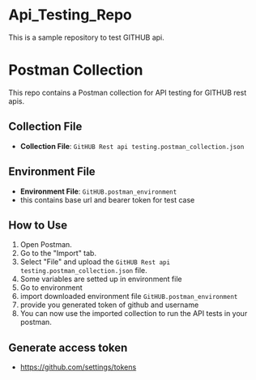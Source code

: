 # Api_Testing_Repo
This is a sample repository to test GITHUB api.
# Postman Collection

This repo contains a Postman collection for API testing for GITHUB rest apis.

## Collection File

- **Collection File**: `GitHUB Rest api testing.postman_collection.json`

## Environment File

- **Environment File**: `GitHUB.postman_environment`
- this contains base url and bearer token for test case

## How to Use

1. Open Postman.
2. Go to the "Import" tab.
3. Select "File" and upload the `GitHUB Rest api testing.postman_collection.json` file.
4. Some variables are setted up in environment file
5. Go to environment 
6. import downloaded environment file `GitHUB.postman_environment`
7. provide you generated token of github and username
8. You can now use the imported collection to run the API tests in your postman.

## Generate access token
- https://github.com/settings/tokens   


